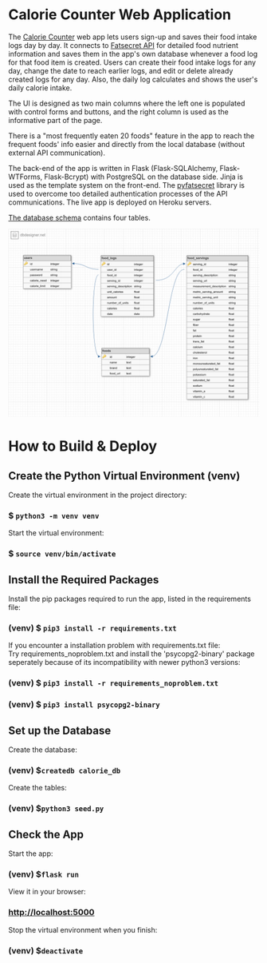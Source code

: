 # Calorie Counter Web Application

The [Calorie Counter](https://calorie-counter.herokuapp.com/) web app lets users sign-up and saves their food intake logs day by day. It connects to [Fatsecret API](https://platform.fatsecret.com/api/) for detailed food nutrient information and saves them in the app's own database whenever a food log for that food item is created. Users can create their food intake logs for any day, change the date to reach earlier logs, and edit or delete already created logs for any day. Also, the daily log calculates and shows the user's daily calorie intake.

The UI is designed as two main columns where the left one is populated with control forms and buttons, and the right column is used as the informative part of the page.

There is a "most frequently eaten 20 foods" feature in the app to reach the frequent foods' info easier and directly from the local database (without external API communication).

The back-end of the app is written in Flask (Flask-SQLAlchemy, Flask-WTForms, Flask-Bcrypt) with PostgreSQL on the database side.
Jinja is used as the template system on the front-end. The
[pyfatsecret](https://pyfatsecret.readthedocs.io/en/latest/index.html) library is used to overcome too detailed authentication processes of the API communications.
The live app is deployed on Heroku servers.

[The database schema](/static/images/schema.png) contains four tables.  

![DB Schema](https://github.com/mtoprak53/Capstone_Project_1/blob/main/static/images/schema.png?raw=true)


# How to Build & Deploy

## Create the Python Virtual Environment (venv)

Create the virtual environment in the project directory:
### $ `python3 -m venv venv`  
  
Start the virtual environment:  
### $ `source venv/bin/activate`  

## Install the Required Packages

Install the pip packages required to run the app, listed in the requirements file:  
### (venv) $ `pip3 install -r requirements.txt`  

If you encounter a installation problem with requirements.txt file:  
Try requirements_noproblem.txt and install the 'psycopg2-binary' package seperately because of its incompatibility with newer python3 versions:  
### (venv) $ `pip3 install -r requirements_noproblem.txt`  
### (venv) $ `pip3 install psycopg2-binary`  

## Set up the Database  

Create the database:  
### (venv) $`createdb calorie_db`  

Create the tables:  
### (venv) $`python3 seed.py`  

## Check the App  

Start the app:  
### (venv) $`flask run`  

View it in your browser:  
### [http://localhost:5000](http://localhost:5000)  

Stop the virtual environment when you finish:  
### (venv) $`deactivate`  

